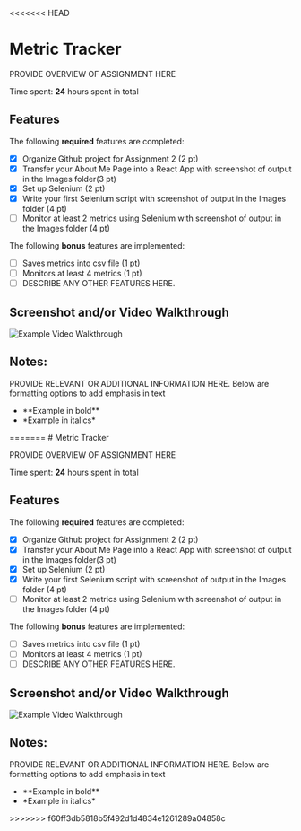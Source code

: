 <<<<<<< HEAD
# Metric Tracker

PROVIDE OVERVIEW OF ASSIGNMENT HERE

Time spent: **24** hours spent in total

## Features

The following **required** features are completed:

- [X] Organize Github project for Assignment 2 (2 pt)
- [X] Transfer your About Me Page into a React App with screenshot of output in the Images folder(3 pt)
- [X] Set up Selenium (2 pt)
- [X] Write your first Selenium script with screenshot of output in the Images folder (4 pt)
- [ ] Monitor at least 2 metrics using Selenium with screenshot of output in the Images folder (4 pt)

The following **bonus** features are implemented:

- [ ] Saves metrics into csv file (1 pt)
- [ ] Monitors at least 4 metrics (1 pt)
- [ ] DESCRIBE ANY OTHER FEATURES HERE.

## Screenshot and/or Video Walkthrough

<img src="https://imgur.com/gallery/4rAXx5x" title='Example Video Walkthrough' width='' alt='Example Video Walkthrough' />


## Notes:
PROVIDE RELEVANT OR ADDITIONAL INFORMATION HERE. Below are formatting options to add emphasis in text
<ul>
  <li>**Example in bold**</li>
  <li>*Example in italics*</li>
</ul>
=======
# Metric Tracker

PROVIDE OVERVIEW OF ASSIGNMENT HERE

Time spent: **24** hours spent in total

## Features

The following **required** features are completed:

- [X] Organize Github project for Assignment 2 (2 pt)
- [X] Transfer your About Me Page into a React App with screenshot of output in the Images folder(3 pt)
- [X] Set up Selenium (2 pt)
- [X] Write your first Selenium script with screenshot of output in the Images folder (4 pt)
- [ ] Monitor at least 2 metrics using Selenium with screenshot of output in the Images folder (4 pt)

The following **bonus** features are implemented:

- [ ] Saves metrics into csv file (1 pt)
- [ ] Monitors at least 4 metrics (1 pt)
- [ ] DESCRIBE ANY OTHER FEATURES HERE.

## Screenshot and/or Video Walkthrough

<img src="https://imgur.com/gallery/4rAXx5x" title='Example Video Walkthrough' width='' alt='Example Video Walkthrough' />


## Notes:
PROVIDE RELEVANT OR ADDITIONAL INFORMATION HERE. Below are formatting options to add emphasis in text
<ul>
  <li>**Example in bold**</li>
  <li>*Example in italics*</li>
</ul>
>>>>>>> f60ff3db5818b5f492d1d4834e1261289a04858c
